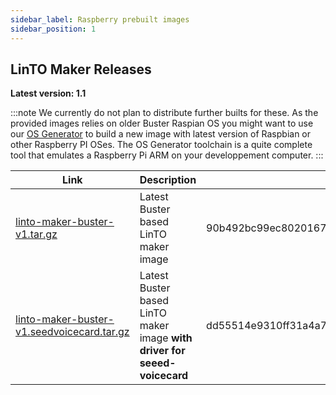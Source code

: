 ```yaml
---
sidebar_label: Raspberry prebuilt images
sidebar_position: 1
---
```

## LinTO Maker Releases

**Latest version: 1.1**

:::note
We currently do not plan to distribute further builts for these. As the provided images relies on older Buster Raspian OS you might want to use our [OS Generator](osgenerator) to build a new image with latest version of Raspbian or other Raspberry PI OSes. The OS Generator toolchain is a quite complete tool that emulates a Raspberry Pi ARM on your developpement computer.
:::

| Link | Description | Sha256 |
|------|-------------|--------|
| [linto-maker-buster-v1.tar.gz](http://dl.linto.ai/downloads/Raspberry/v1.1/linto-maker-buster-v1.1.img) | Latest Buster based LinTO maker image | 90b492bc99ec8020167595eb65b690ea011d3a5e5ef557ae3b1697174a7f1779 |
| [linto-maker-buster-v1.seedvoicecard.tar.gz](https://dl.linto.ai/downloads/Raspberry/v1.1/linto-maker-buster-v1.1-seeedvoicecard.img) | Latest Buster based LinTO maker image **with driver for seeed-voicecard**| dd55514e9310ff31a4a7b6bda49c6413ecefb9b4a05644ac7e5aeb33fd2104a7 |
